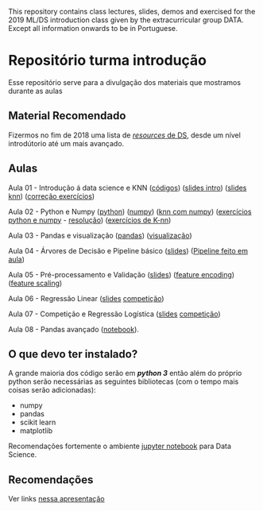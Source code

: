 
This repository contains class lectures, slides, demos and exercised for the 2019 ML/DS introduction class given by the extracurricular group DATA. Except all information onwards to be in Portuguese.



# Repositório turma introdução
Esse repositório serve para a divulgação dos materiais que mostramos durante as aulas

## Material Recomendado

Fizermos no fim de 2018 uma lista de [_resources_ de DS](https://docs.google.com/presentation/d/1mcnRXBxEJa7ksIzCyASgMCEz3jML5sEdSQJpqdWdIvo/edit?usp=sharing), desde um nível introdútorio até um mais avançado.


## Aulas

Aula 01 - Introdução á data science e KNN ([códigos](https://github.com/icmc-data/Turma-Introducao-2019.1/tree/master/Aula01)) ([slides intro](https://docs.google.com/presentation/d/e/2PACX-1vQ92yad18NuaNNdNiOVC3BvafVPmk9FfiG5MFYzXTi-OY8YYVDhJl-0wILvkZKcPXOHHGcCrkVbS7o3/pub?start=false&loop=false&delayms=3000)) ([slides knn](https://docs.google.com/presentation/d/e/2PACX-1vTVh2whB5bV88K3nfTlEr7Wczf8HHZDZYkJmMwwde4jNfO2N2inoi7c0XmsgXtmEkuAvZKTBruR-PCJ/pub?start=false&loop=false&delayms=3000)) ([correção exercícios](https://docs.google.com/presentation/d/e/2PACX-1vTSPVp1qvxVldIURQXJZzOqJgkt0NeUb9PGSbBHuajKmig3pP3Z31FnUMbLSWwaGzUX1h2N1_TdnfFI/pub?start=false&loop=false&delayms=3000))

Aula 02 - Python e Numpy ([python](https://github.com/icmc-data/Turma-Introducao-2019.1/blob/master/Aula02/python-tutorial.ipynb)) ([numpy](https://github.com/icmc-data/Turma-Introducao-2019.1/blob/master/Aula02/numpy-tutorial.ipynb)) ([knn com numpy](https://github.com/icmc-data/Turma-Introducao-2019.1/blob/master/Aula02/KNN.ipynb)) ([exercícios python e numpy](https://github.com/icmc-data/Turma-Introducao-2019.1/blob/master/Aula02/exercicios_python_numpy.ipynb) - [resolução](https://github.com/icmc-data/Turma-Introducao-2019.1/blob/master/Aula02/resolvido_exercicios_python_numpy.ipynb)) ([exercícios de K-nn](https://github.com/icmc-data/Turma-Introducao-2019.1/blob/master/Aula02/KNN_licao.ipynb))

Aula 03  - Pandas e visualização ([pandas](https://github.com/icmc-data/Turma-Introducao-2019.1/blob/master/Aula03/pandas.ipynb)) ([visualização](https://github.com/icmc-data/Turma-Introducao-2019.1/blob/master/Aula03/visualizacao.ipynb))

Aula 04  - Árvores de Decisão e Pipeline básico ([slides](https://docs.google.com/presentation/d/e/2PACX-1vRkok72LUjKbKiaIkIFwLCfLiWexVab7H3QFKQ7UhZOeHTNylJBtSb9txFk5EEPyvjBTHipDUQN3Zl9/pub?start=false&loop=false&delayms=60000)) ([Pipeline feito em aula](https://github.com/icmc-data/Turma-Introducao-2019.1/blob/master/Aula04/pipeline_in_class.ipynb))

Aula 05 - Pré-processamento e Validação ([slides](https://docs.google.com/presentation/d/e/2PACX-1vQlfPr49TUwrbYNEE0ASsadHIbO69MrCPtGVN8Y-Rr_tfZT3jvsPomFQRsLa_9Z7wDtIWnsJsX2vHuV/pub?start=false&loop=false&delayms=3000)) ([feature encoding](https://github.com/icmc-data/Turma-Introducao-2019.1/blob/master/Aula05/feature-encoding.ipynb)) ([feature scaling](https://github.com/icmc-data/Turma-Introducao-2019.1/blob/master/Aula05/feature-scaling.ipynb))

Aula 06 - Regressão Linear ([slides](https://docs.google.com/presentation/d/e/2PACX-1vSdAAE0PE8amNMTJN44PGffPLkRIZNl4D-XRZ7cyxwsdW62LK6XabsbaHLy4CVlNzqhX_YtXHX1DduU/pub?start=false&loop=false&delayms=60000) [competição](https://bit.ly/2Z2psbV)) 


Aula 07 - Competição e Regressão Logística ([slides](https://docs.google.com/presentation/d/e/2PACX-1vT-4iPChAbfSMhyCpIKDCRNb7mGUALrm4uUv8bkVGBoZnQUL1BgJyCD117rLKMmuO_t7sk5JqTM7kxZ/pub?start=false&loop=false&delayms=60000) [competição](https://bit.ly/2Z2psbV))

Aula 08 - Pandas avançado ([notebook](https://github.com/icmc-data/Turma-Introducao-2019.1/blob/master/Aula08/Pandas_lvl_2.ipynb)).


## O que devo ter instalado?
A grande maioria dos código serão em ***python 3*** então além do próprio python serão necessárias as seguintes bibliotecas (com o tempo mais coisas serão adicionadas):

 - numpy
 - pandas
 - scikit learn
 - matplotlib

Recomendações fortemente o ambiente [jupyter notebook](https://jupyter.org/install) para Data Science.
 
## Recomendações

Ver links [nessa apresentação](https://docs.google.com/presentation/d/1mcnRXBxEJa7ksIzCyASgMCEz3jML5sEdSQJpqdWdIvo)
